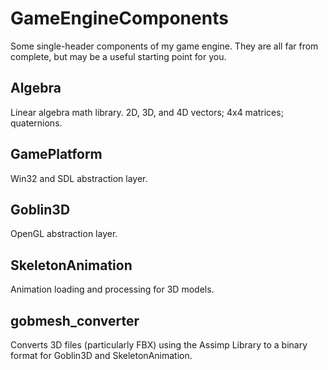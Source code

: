 # GameEngineComponents
Some single-header components of my game engine. They are all far from complete, but may be a useful starting point for you.

## Algebra
Linear algebra math library. 2D, 3D, and 4D vectors; 4x4 matrices; quaternions.

## GamePlatform
Win32 and SDL abstraction layer.

## Goblin3D
OpenGL abstraction layer.

## SkeletonAnimation
Animation loading and processing for 3D models.

## gobmesh_converter
Converts 3D files (particularly FBX) using the Assimp Library to a binary format for Goblin3D and SkeletonAnimation.
